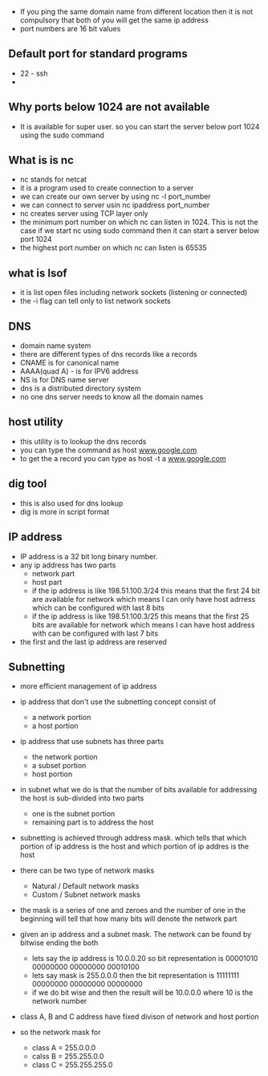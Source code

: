 - If you ping the same domain name from different location then it is not compulsory that both of you will get the same ip address
- port numbers are 16 bit values
## Default port for standard programs


* 22 - ssh
* 


## Why ports below 1024 are not available

* It is available for super user. so you can start the server below port 1024 using the sudo command


## What is is nc

* nc stands for netcat
* it is a program used to create connection to a server
* we can create our own server by using nc -l port_number
* we can connect to server usin nc ipaddress port_number
* nc creates server using TCP layer only
* the minimum port number on which nc can listen in 1024. This is not the case if we start nc using sudo command then it can start a server below port 1024
* the highest port number on which nc can listen is 65535



## what is lsof

* it is list open files including network sockets (listening or connected)
* the -i flag can tell only to list network sockets


## DNS 

- domain name system
- there are different types of dns records like a records
- CNAME is for canonical name
- AAAA(quad A) - is for IPV6 address
- NS is for DNS name server
- dns is a distributed directory system
- no one dns server needs to know all the domain names


## host utility

- this utility is to lookup the dns records
- you can type the command as host www.google.com
- to get the a record you can type as host -t a www.google.com


## dig tool

- this is also used for dns lookup
- dig is more in script format


## IP address

- IP address is a 32 bit long binary number.
- any ip address has two parts 
    - network part 
    - host part
    - if the ip address is like 198.51.100.3/24 this means that the first 24 bit are available for network which means I can only have host adrress which can be configured with last 8 bits
    - if the ip address is like 198.51.100.3/25 this means that the first 25 bits are available for network which means I can have host address with can be configured with last 7 bits 
- the first and the last ip address are reserved

## Subnetting 

- more efficient management of ip address
- ip address that don't use the subnetting concept consist of 
    - a network portion
    - a host portion
- ip address that use subnets has three parts
    - the network portion
    - a subset portion
    - host portion
- in subnet what we do is that the number of bits available for addressing the host is sub-divided into two parts 
    - one is the subnet portion
    - remaining part is to address the host
- subnetting is achieved through address mask. which tells that which portion of ip address is the host and which portion of ip addres is the host
- there can be two type of network masks 
    - Natural / Default network masks
    - Custom / Subnet network masks
- the mask is a series of one and zeroes and the number of one in the beginning will tell that how many bits will denote the network part
- given an ip address and a subnet mask. The network can be found by bitwise ending the both
    - lets say the ip address is 10.0.0.20 so bit representation is 00001010 00000000 00000000 00010100
    - lets say mask is 255.0.0.0 then the bit representation is 11111111 00000000 00000000 00000000
    - if we do bit wise and then the result will be 10.0.0.0 where 10 is the network number

- class A, B and C address have fixed divison of network and host portion
- so the network mask for
    - class A = 255.0.0.0
    - calss B = 255.255.0.0
    - class C = 255.255.255.0




